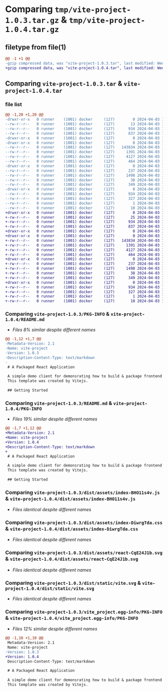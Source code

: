# Comparing `tmp/vite-project-1.0.3.tar.gz` & `tmp/vite-project-1.0.4.tar.gz`

## filetype from file(1)

```diff
@@ -1 +1 @@
-gzip compressed data, was "vite-project-1.0.3.tar", last modified: Wed Apr  3 10:49:14 2024, max compression
+gzip compressed data, was "vite-project-1.0.4.tar", last modified: Wed Apr  3 11:00:02 2024, max compression
```

## Comparing `vite-project-1.0.3.tar` & `vite-project-1.0.4.tar`

### file list

```diff
@@ -1,20 +1,20 @@
-drwxr-xr-x   0 runner    (1001) docker     (127)        0 2024-04-03 10:49:14.591864 vite-project-1.0.3/
--rw-r--r--   0 runner    (1001) docker     (127)       13 2024-04-03 10:49:12.000000 vite-project-1.0.3/MANIFEST.in
--rw-r--r--   0 runner    (1001) docker     (127)      934 2024-04-03 10:49:14.591864 vite-project-1.0.3/PKG-INFO
--rw-r--r--   0 runner    (1001) docker     (127)      837 2024-04-03 10:48:53.000000 vite-project-1.0.3/README.md
-drwxr-xr-x   0 runner    (1001) docker     (127)        0 2024-04-03 10:49:14.591864 vite-project-1.0.3/dist/
-drwxr-xr-x   0 runner    (1001) docker     (127)        0 2024-04-03 10:49:14.591864 vite-project-1.0.3/dist/assets/
--rw-r--r--   0 runner    (1001) docker     (127)   143834 2024-04-03 10:49:05.000000 vite-project-1.0.3/dist/assets/index-BHO11s4v.js
--rw-r--r--   0 runner    (1001) docker     (127)     1391 2024-04-03 10:49:05.000000 vite-project-1.0.3/dist/assets/index-DiwrgTda.css
--rw-r--r--   0 runner    (1001) docker     (127)     4127 2024-04-03 10:49:05.000000 vite-project-1.0.3/dist/assets/react-CqE24J1b.svg
--rw-r--r--   0 runner    (1001) docker     (127)      464 2024-04-03 10:49:05.000000 vite-project-1.0.3/dist/index.html
-drwxr-xr-x   0 runner    (1001) docker     (127)        0 2024-04-03 10:49:14.591864 vite-project-1.0.3/dist/static/
--rw-r--r--   0 runner    (1001) docker     (127)      237 2024-04-03 10:49:05.000000 vite-project-1.0.3/dist/static/fastapi.svg
--rw-r--r--   0 runner    (1001) docker     (127)     1498 2024-04-03 10:49:05.000000 vite-project-1.0.3/dist/static/vite.svg
--rw-r--r--   0 runner    (1001) docker     (127)       38 2024-04-03 10:49:14.591864 vite-project-1.0.3/setup.cfg
--rw-r--r--   0 runner    (1001) docker     (127)      349 2024-04-03 10:49:12.000000 vite-project-1.0.3/setup.py
-drwxr-xr-x   0 runner    (1001) docker     (127)        0 2024-04-03 10:49:14.591864 vite-project-1.0.3/vite_project.egg-info/
--rw-r--r--   0 runner    (1001) docker     (127)      934 2024-04-03 10:49:14.000000 vite-project-1.0.3/vite_project.egg-info/PKG-INFO
--rw-r--r--   0 runner    (1001) docker     (127)      327 2024-04-03 10:49:14.000000 vite-project-1.0.3/vite_project.egg-info/SOURCES.txt
--rw-r--r--   0 runner    (1001) docker     (127)        1 2024-04-03 10:49:14.000000 vite-project-1.0.3/vite_project.egg-info/dependency_links.txt
--rw-r--r--   0 runner    (1001) docker     (127)       10 2024-04-03 10:49:14.000000 vite-project-1.0.3/vite_project.egg-info/top_level.txt
+drwxr-xr-x   0 runner    (1001) docker     (127)        0 2024-04-03 11:00:02.891072 vite-project-1.0.4/
+-rw-r--r--   0 runner    (1001) docker     (127)       25 2024-04-03 11:00:01.000000 vite-project-1.0.4/MANIFEST.in
+-rw-r--r--   0 runner    (1001) docker     (127)      934 2024-04-03 11:00:02.891072 vite-project-1.0.4/PKG-INFO
+-rw-r--r--   0 runner    (1001) docker     (127)      837 2024-04-03 10:59:42.000000 vite-project-1.0.4/README.md
+drwxr-xr-x   0 runner    (1001) docker     (127)        0 2024-04-03 11:00:02.891072 vite-project-1.0.4/dist/
+drwxr-xr-x   0 runner    (1001) docker     (127)        0 2024-04-03 11:00:02.891072 vite-project-1.0.4/dist/assets/
+-rw-r--r--   0 runner    (1001) docker     (127)   143834 2024-04-03 10:59:54.000000 vite-project-1.0.4/dist/assets/index-BHO11s4v.js
+-rw-r--r--   0 runner    (1001) docker     (127)     1391 2024-04-03 10:59:54.000000 vite-project-1.0.4/dist/assets/index-DiwrgTda.css
+-rw-r--r--   0 runner    (1001) docker     (127)     4127 2024-04-03 10:59:54.000000 vite-project-1.0.4/dist/assets/react-CqE24J1b.svg
+-rw-r--r--   0 runner    (1001) docker     (127)      464 2024-04-03 10:59:54.000000 vite-project-1.0.4/dist/index.html
+drwxr-xr-x   0 runner    (1001) docker     (127)        0 2024-04-03 11:00:02.891072 vite-project-1.0.4/dist/static/
+-rw-r--r--   0 runner    (1001) docker     (127)      237 2024-04-03 10:59:54.000000 vite-project-1.0.4/dist/static/fastapi.svg
+-rw-r--r--   0 runner    (1001) docker     (127)     1498 2024-04-03 10:59:54.000000 vite-project-1.0.4/dist/static/vite.svg
+-rw-r--r--   0 runner    (1001) docker     (127)       38 2024-04-03 11:00:02.891072 vite-project-1.0.4/setup.cfg
+-rw-r--r--   0 runner    (1001) docker     (127)      349 2024-04-03 11:00:01.000000 vite-project-1.0.4/setup.py
+drwxr-xr-x   0 runner    (1001) docker     (127)        0 2024-04-03 11:00:02.891072 vite-project-1.0.4/vite_project.egg-info/
+-rw-r--r--   0 runner    (1001) docker     (127)      934 2024-04-03 11:00:02.000000 vite-project-1.0.4/vite_project.egg-info/PKG-INFO
+-rw-r--r--   0 runner    (1001) docker     (127)      327 2024-04-03 11:00:02.000000 vite-project-1.0.4/vite_project.egg-info/SOURCES.txt
+-rw-r--r--   0 runner    (1001) docker     (127)        1 2024-04-03 11:00:02.000000 vite-project-1.0.4/vite_project.egg-info/dependency_links.txt
+-rw-r--r--   0 runner    (1001) docker     (127)       10 2024-04-03 11:00:02.000000 vite-project-1.0.4/vite_project.egg-info/top_level.txt
```

### Comparing `vite-project-1.0.3/PKG-INFO` & `vite-project-1.0.4/README.md`

 * *Files 8% similar despite different names*

```diff
@@ -1,12 +1,7 @@
-Metadata-Version: 2.1
-Name: vite-project
-Version: 1.0.3
-Description-Content-Type: text/markdown
-
 # A Packaged React Application
 
 A simple demo client for demonsrating how to build & package frontend application into a Python package.
 This template was created by Vitejs.
 
 ## Getting Started
```

### Comparing `vite-project-1.0.3/README.md` & `vite-project-1.0.4/PKG-INFO`

 * *Files 19% similar despite different names*

```diff
@@ -1,7 +1,12 @@
+Metadata-Version: 2.1
+Name: vite-project
+Version: 1.0.4
+Description-Content-Type: text/markdown
+
 # A Packaged React Application
 
 A simple demo client for demonsrating how to build & package frontend application into a Python package.
 This template was created by Vitejs.
 
 ## Getting Started
```

### Comparing `vite-project-1.0.3/dist/assets/index-BHO11s4v.js` & `vite-project-1.0.4/dist/assets/index-BHO11s4v.js`

 * *Files identical despite different names*

### Comparing `vite-project-1.0.3/dist/assets/index-DiwrgTda.css` & `vite-project-1.0.4/dist/assets/index-DiwrgTda.css`

 * *Files identical despite different names*

### Comparing `vite-project-1.0.3/dist/assets/react-CqE24J1b.svg` & `vite-project-1.0.4/dist/assets/react-CqE24J1b.svg`

 * *Files identical despite different names*

### Comparing `vite-project-1.0.3/dist/static/vite.svg` & `vite-project-1.0.4/dist/static/vite.svg`

 * *Files identical despite different names*

### Comparing `vite-project-1.0.3/vite_project.egg-info/PKG-INFO` & `vite-project-1.0.4/vite_project.egg-info/PKG-INFO`

 * *Files 12% similar despite different names*

```diff
@@ -1,10 +1,10 @@
 Metadata-Version: 2.1
 Name: vite-project
-Version: 1.0.3
+Version: 1.0.4
 Description-Content-Type: text/markdown
 
 # A Packaged React Application
 
 A simple demo client for demonsrating how to build & package frontend application into a Python package.
 This template was created by Vitejs.
```

